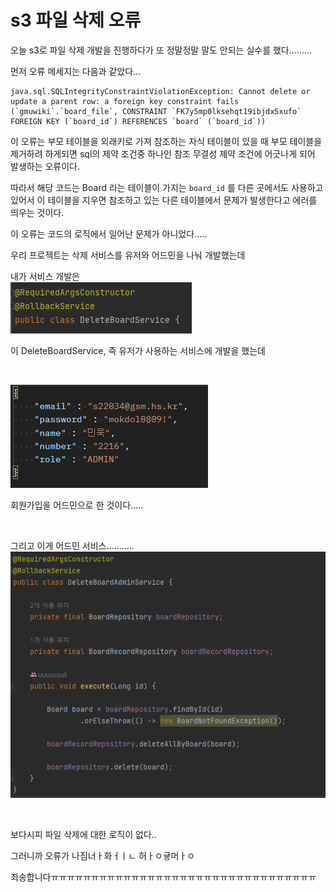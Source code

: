 # **s3 파일 삭제 오류**

오늘 s3로 파일 삭제 개발을 진행하다가 또 정말정말 말도 안되는 실수를 했다.........

먼저 오류 메세지는 다음과 같았다...

```
java.sql.SQLIntegrityConstraintViolationException: Cannot delete or update a parent row: a foreign key constraint fails (`gmuwiki`.`board_file`, CONSTRAINT `FK7y5mp0lksehqt19ibjdx5xufo` FOREIGN KEY (`board_id`) REFERENCES `board` (`board_id`))
```
이 오류는 부모 테이블을 외래키로 가져 참조하는 자식 테이블이 있을 때 부모 테이블을 제거하려 하게되면 sql의 제약 조건중 하나인 참조 무결성 제약 조건에 어긋나게 되어 발생하는 오류이다.

따라서 해당 코드는 Board 라는 테이블이 가지는 `board_id` 를 다른 곳에서도 사용하고 있어서 이 테이블을 지우면 참조하고 있는 다른 테이블에서 문제가 발생한다고 에러를 띄우는 것이다.

이 오류는 코드의 로직에서 일어난 문제가 아니었다.....

우리 프로젝트는 삭제 서비스를 유저와 어드민을 나눠 개발했는데 

내가 서비스 개발은 <br>
![untitle](/img/babo3.png)

이 DeleteBoardService, 즉 유저가 사용하는 서비스에 개발을 했는데

<br>

![untitle](/img/babo4.png)

회원가입을 어드민으로 한 것이다.....

<br>

그리고 이게 어드민 서비스...........
![untitle](/img/babo5.png)

<br>

보다시피 파일 삭제에 대한 로직이 없다..

그러니까 오류가 나짐너ㅏ화ㅓㅣㄴ 허ㅏㅇ귷머ㅏㅇ

죄송합니다ㅠㅠㅠㅠㅠㅠㅠㅠㅠㅠㅠㅠㅠㅠㅠㅠㅠㅠㅠㅠㅠㅠㅠㅠㅠㅠㅠㅠㅠㅠㅠㅠㅠ